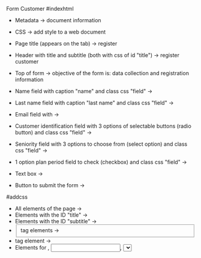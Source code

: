 Form Customer 
 #indexhtml
 - Metadata ->
 document information 

 - CSS ->
 add style to a web document

 - Page title (appears on the tab) ->
 register 

 - Header with title and subtitle (both with css of id "title") ->
 register customer 

 - Top of form ->
 objective of the form is: data collection and registration information

 - Name field with caption "name" and class css "field" ->
 - Last name field with caption "last name" and class css "field" -> 
 - Email field with ->
 - Customer identification field with 3 options of selectable buttons (radio button) and class css "field" ->
 - Seniority field with 3 options to choose from (select option) and class css "field" ->
 - 1 option plan period field to check (checkbox) and class css "field" ->
 - Text box ->
 - Button to submit the form ->
 
 #addcss
 - All elements of the page -> 
 - Elements with the ID "title" -> 
 - Elements with the ID "subtitle" ->
 - <fieldset> tag elements ->
 - <body> tag element ->
 - Elements for <body>, <input>, <Select>, <textarea> and <button> tags ->
 - Elements of class "group" in the states of the pseudoclasses before "and" after " ->
 - Elements of class "group" in the state of the "after" pseudo-class ->
 - Class elements "field" -> 
 - Class elements "field" from <label> tag -> 
 - Class elements "field" or "group" from <fieldset> tag -> 
 -  Class elements "field" of <input> tags with text and email attribute, <select> tag and <textarea> tag ->
 - <select> and <option> tag "field" class elements ->
 -  Class element "field" with tag <input>, <select> and <textarea> burrows with status of pseudo-class "focus" -> 
 -  Class element "button" ->
 -  Class element "button" with the status of the pseudo-class "hover" ->
 - Button and <select> tag elements ->